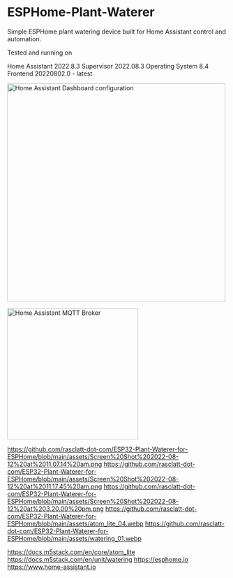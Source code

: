 # ESPHome-Plant-Waterer
Simple ESPHome plant watering device built for Home Assistant control and automation.

Tested and running on

Home Assistant 2022.8.3
Supervisor 2022.08.3
Operating System 8.4
Frontend 20220802.0 - latest

<img
  src="https://github.com/rasclatt-dot-com/ESP32-Plant-Waterer-for-ESPHome/blob/main/assets/Screen%20Shot%202022-08-12%20at%2010.47.49%20am.png"
  alt="Home Assistant Dashboard configuration"
  title="Home Assistant Dashboard configuration"
  style="display: inline-block; margin: 0 auto; width: 500px">

<img
  src="https://github.com/rasclatt-dot-com/ESP32-Plant-Waterer-for-ESPHome/blob/main/assets/Screen%20Shot%202022-08-12%20at%2011.06.21%20am.png"
  alt="Home Assistant MQTT Broker"
  title="Home Assistant MQTT Broker Sucessfull found device"
  style="display: inline-block; margin: 0 auto; width: 300px">



https://github.com/rasclatt-dot-com/ESP32-Plant-Waterer-for-ESPHome/blob/main/assets/Screen%20Shot%202022-08-12%20at%2011.07.14%20am.png
https://github.com/rasclatt-dot-com/ESP32-Plant-Waterer-for-ESPHome/blob/main/assets/Screen%20Shot%202022-08-12%20at%2011.17.45%20am.png
https://github.com/rasclatt-dot-com/ESP32-Plant-Waterer-for-ESPHome/blob/main/assets/Screen%20Shot%202022-08-12%20at%203.20.00%20pm.png
https://github.com/rasclatt-dot-com/ESP32-Plant-Waterer-for-ESPHome/blob/main/assets/atom_lite_04.webp
https://github.com/rasclatt-dot-com/ESP32-Plant-Waterer-for-ESPHome/blob/main/assets/watering_01.webp

https://docs.m5stack.com/en/core/atom_lite
https://docs.m5stack.com/en/unit/watering
https://esphome.io
https://www.home-assistant.io

